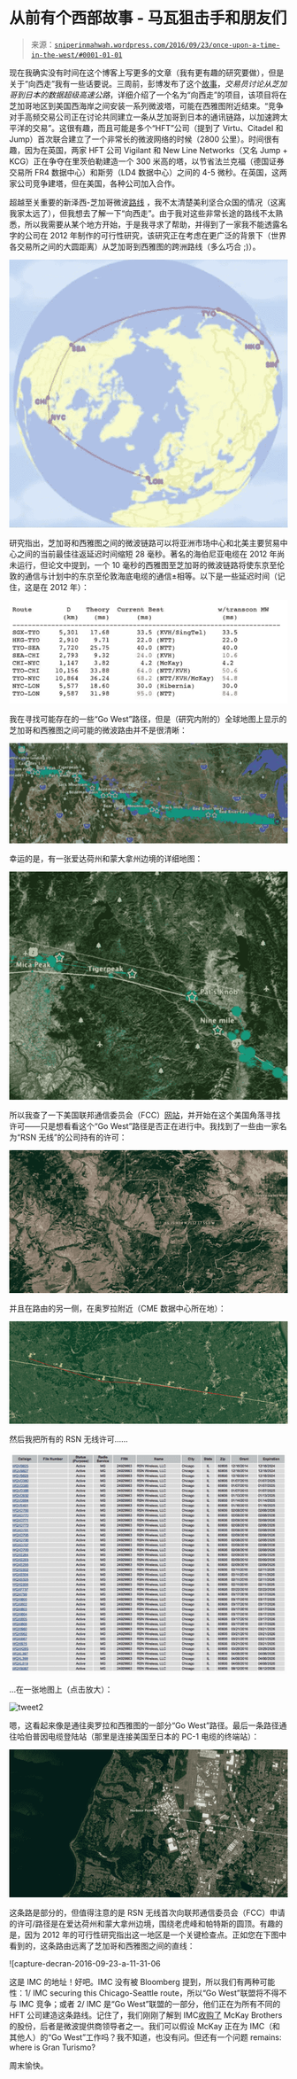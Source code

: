 <!--yml

类别：未分类

日期：2024-05-18 14:10:20

-->

# 从前有个西部故事 - 马瓦狙击手和朋友们

> 来源：[`sniperinmahwah.wordpress.com/2016/09/23/once-upon-a-time-in-the-west/#0001-01-01`](https://sniperinmahwah.wordpress.com/2016/09/23/once-upon-a-time-in-the-west/#0001-01-01)

现在我确实没有时间在这个博客上写更多的文章（我有更有趣的研究要做），但是关于“向西走”我有一些话要说。三周前，彭博发布了这个[故事](http://www.bloomberg.com/news/articles/2016-08-29/traders-said-to-discuss-data-superhighway-from-chicago-to-japan)，*交易员讨论从芝加哥到日本的数据超级高速公路*，详细介绍了一个名为“向西走”的项目，该项目将在芝加哥地区到美国西海岸之间安装一系列微波塔，可能在西雅图附近结束。“竞争对手高频交易公司正在讨论共同建立一条从芝加哥到日本的通讯链路，以加速跨太平洋的交易”。这很有趣，而且可能是多个“HFT”公司（提到了 Virtu、Citadel 和 Jump）首次联合建立了一个非常长的微波网络的时候（2800 公里）。时间很有趣，因为在英国，两家 HFT 公司 Vigilant 和 New Line Networks（又名 Jump + KCG）正在争夺在里茨伯勒建造一个 300 米高的塔，以节省法兰克福（德国证券交易所 FR4 数据中心）和斯劳（LD4 数据中心）之间的 4-5 微秒。在英国，这两家公司竞争建塔，但在美国，各种公司加入合作。

超越至关重要的新泽西-芝加哥微波[路线](https://www.google.be/url?sa=t&rct=j&q=&esrc=s&source=web&cd=3&ved=0ahUKEwiI9dq8u6XPAhWFCBoKHcxJB8YQFgg2MAI&url=https%3A%2F%2Feconomics.sas.upenn.edu%2Fsystem%2Ffiles%2Fevent_papers%2FLAG_final.pdf&usg=AFQjCNFzUi5zvY31CNRMB-M3oVbgGuTO3g&sig2=v5ByajQFyktD02ddTuYsaQ) ，我不太清楚美利坚合众国的情况（这离我家太远了），但我想去了解一下“向西走”。由于我对这些非常长途的路线不太熟悉，所以我需要从某个地方开始，于是我寻求了帮助，并得到了一家我不能透露名字的公司在 2012 年制作的可行性研究，该研究正在考虑在更广泛的背景下（世界各交易所之间的大圆距离）从芝加哥到西雅图的跨洲路线（多么巧合 ;)）。

![capture-decran-2016-09-23-a-11-33-52](img/8dcc0d10b7313ad155d8863c343be010.png)

研究指出，芝加哥和西雅图之间的微波链路可以将亚洲市场中心和北美主要贸易中心之间的当前最佳往返延迟时间缩短 28 毫秒。著名的海伯尼亚电缆在 2012 年尚未运行，但论文中提到，一个 10 毫秒的西雅图至芝加哥的微波链路将使东京至伦敦的通信与计划中的东京至伦敦海底电缆的通信±相等。以下是一些延迟时间（记住，这是在 2012 年）：

![capture-decran-2016-09-23-a-11-34-04](img/e8bad88b426153f152ed21efb11870c9.png)

我在寻找可能存在的一些“Go West”路径，但是（研究内附的）全球地图上显示的芝加哥和西雅图之间可能的微波路由并不是很清晰：

![capture-decran-2016-09-23-a-11-34-10](img/7d923a2ea61a163dcf55a6a3a791bc28.png)

幸运的是，有一张爱达荷州和蒙大拿州边境的详细地图：

![capture-decran-2016-09-23-a-11-34-36](img/b61e14d1878497279d687ba9d6368d48.png)

所以我查了一下美国联邦通信委员会（FCC）[网站](http://fcc.gov)，并开始在这个美国角落寻找许可——只是想看看这个“Go West”路径是否正在进行中。我找到了一些由一家名为“RSN 无线”的公司持有的许可：

![first](img/91926ba22b1d37e11ac360b914040f32.png)

并且在路由的另一侧，在奥罗拉附近（CME 数据中心所在地）：

![capture-decran-2016-09-23-a-11-32-02](img/f3b1803d30d9e2668ef6a140bf5d854a.png)

然后我把所有的 RSN 无线许可……

![capture-decran-2016-09-23-a-11-39-43](img/77b04df62f95a54c9bdfd413638d5a46.png)

…在一张地图上（点击放大）：

![tweet2](https://sniperinmahwah.wordpress.com/wp-content/uploads/2016/09/tweet2.png)

嗯，这看起来像是通往奥罗拉和西雅图的一部分“Go West”路径。最后一条路径通往哈伯普因电缆登陆站（那里是连接美国至日本的 PC-1 电缆的终端站）：

![capture-decran-2016-09-23-a-11-29-30](img/20530f440350b57b781b794f79955205.png)

这条路是部分的，但值得注意的是 RSN 无线首次向联邦通信委员会（FCC）申请的许可/路径是在爱达荷州和蒙大拿州边境，围绕老虎峰和帕特斯的圆顶。有趣的是，因为 2012 年的可行性研究指出这一地区是一个关键检查点。正如您在下图中看到的，这条路由远离了芝加哥和西雅图之间的直线：

![capture-decran-2016-09-23-a-11-31-06

这是 IMC 的地址！好吧。IMC 没有被 Bloomberg 提到，所以我们有两种可能性：1/ IMC securing this Chicago-Seattle route，所以“Go West”联盟将不得不与 IMC 竞争；或者 2/ IMC 是“Go West”联盟的一部分，他们正在为所有不同的 HFT 公司建造这条路线。记住了，我们刚刚了解到 IMC[收购了](https://sniperinmahwah.wordpress.com/2016/09/01/the-brothers-get-a-taste-of-gouda/) McKay Brothers 的股份，后者是微波提供商领导者之一。我们可以假设 McKay 正在为 IMC（和其他人）的“Go West”工作吗？我不知道，也没有问。但还有一个问题 remains: where is Gran Turismo?

周末愉快。

